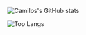 ![Camilos's GitHub stats](https://github-readme-stats-camiloarangos-projects.vercel.app/api?username=CamiloArango&show_icons=true&theme=dark)


![Top Langs](https://github-readme-stats-camiloarangos-projects.vercel.app/api/top-langs/?username=CamiloArango&layout=donut-vertical&theme=dark)
